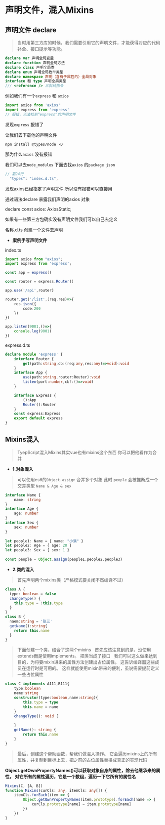 # 声明文件，混入Mixins

## 声明文件 declare

> 当时用第三方库的时候，我们需要引用它的声明文件，才能获得对应的代码补全、接口提示等功能。

```ts
declare var 声明全局变量
declare function 声明全局方法
declare class 声明全局类
declare enum 声明全局枚举类型
declare namespace 声明（含有子属性的）全局对象
interface 和 type 声明全局类型
/// <reference /> 三斜线指令
```

例如我们有一个`express` 和 `axios`

```ts
import axios from 'axios'
import express from 'express'
// 报错，无法找到“express”的声明文件
```

发现`express` 报错了

让我们去下载他的声明文件

`npm install @types/node -D`

那为什么`axios` 没有报错

我们可以去`node_modules` 下面去找`axios` 的`package json`

```ts
// 第24行
  "types": "index.d.ts",
```

发现axios已经指定了声明文件 所以没有报错可以直接用

通过语法declare 暴露我们声明的axios 对象

declare  const axios: AxiosStatic;

如果有一些第三方包确实没有声明文件我们可以自己去定义

名称.d.ts 创建一个文件去声明

- **案例手写声明文件**

index.ts

```ts
import axios from "axios";
import express from 'express';

const app = express()

const router = express.Router()

app.use('/api',router)

router.get('/list',(req,res)=>{
    res.json({
        code:200
    })
})

app.listen(9001,()=>{
    console.log(9001)
})
```

express.d.ts

```ts
declare module 'express' {
    interface Router {
        get(path:string,cb:(req:any,res:any)=>void):void
    }
    interface App {
        use(path:string,router:Router):void
        listen(port:number,cb?:()=>void)
    }

    interface Express {
        ():App
        Router():Router
    }
    const express:Express
    export default express
}
```

## Mixins混入

> TyepScript混入Mixins其实vue也有mixins这个东西 你可以把他看作为合并

- **1.对象混入**

> 可以使用es6的`Object.assign` 合并多个对象
> 此时 `people` 会被推断成一个交差类型 `Name & Age & sex`

```ts
interface Name {
    name: string
}
interface Age {
    age: number
}
interface Sex {
    sex: number
}
 
let people1: Name = { name: "小满" }
let people2: Age = { age: 20 }
let people3: Sex = { sex: 1 }
 
const people = Object.assign(people1,people2,people3)
```

- **2.类的混入**

> 首先声明两个mixins类（严格模式要关闭不然编译不过）

```ts
class A {
  type: boolean = false
  changeType() {
    this.type = !this.type
  }
}
class B {
  naem:string = '张三'
  getName():string{
    return this.name
  }
}
```

>下面创建一个类，结合了这两个mixins
&nbsp;
> 首先应该注意到的是，没使用extends而是使用implements。 把类当成了接口
&nbsp;
> 我们可以这么做来达到目的，为将要mixin进来的属性方法创建出占位属性。 这告诉编译器这些成员在运行时是可用的。 这样就能使用mixin带来的便利，虽说需要提前定义一些占位属性

```ts
class C implements A111,B111{
    type:boolean
    name:string
    constructor(type:boolean,name:string){
        this.type = type
        this.name = name
    }
    changeType(): void {
        
    }
    getName(): string {
        return this.name
    }
}
```

> 最后，创建这个帮助函数，帮我们做混入操作。 它会遍历mixins上的所有属性，并复制到目标上去，把之前的占位属性替换成真正的实现代码

**Object.getOwnPropertyNames()可以获取对象自身的属性，除去他继承来的属性，
对它所有的属性遍历，它是一个数组，遍历一下它所有的属性名**

```ts
Mixins(C, [A, B])
function Mixins(curCls: any, itemCls: any[]) {
    itemCls.forEach(item => {
        Object.getOwnPropertyNames(item.prototype).forEach(name => {
            curCls.prototype[name] = item.prototype[name]
        })
    })
}
```

